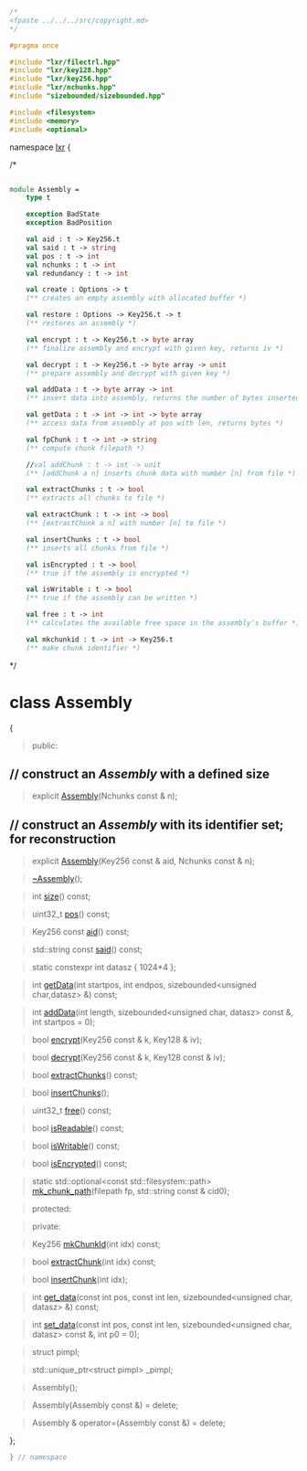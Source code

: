 ```cpp

/*
<fpaste ../../../src/copyright.md>
*/

#pragma once

#include "lxr/filectrl.hpp"
#include "lxr/key128.hpp"
#include "lxr/key256.hpp"
#include "lxr/nchunks.hpp"
#include "sizebounded/sizebounded.hpp"

#include <filesystem>
#include <memory>
#include <optional>

````

namespace [lxr](namespace.list) {

/*

```fsharp

module Assembly =
    type t

    exception BadState
    exception BadPosition

    val aid : t -> Key256.t
    val said : t -> string
    val pos : t -> int
    val nchunks : t -> int
    val redundancy : t -> int

    val create : Options -> t
    (** creates an empty assembly with allocated buffer *)

    val restore : Options -> Key256.t -> t
    (** restores an assembly *)

    val encrypt : t -> Key256.t -> byte array
    (** finalize assembly and encrypt with given key, returns iv *)

    val decrypt : t -> Key256.t -> byte array -> unit
    (** prepare assembly and decrypt with given key *)

    val addData : t -> byte array -> int
    (** insert data into assembly, returns the number of bytes inserted *)

    val getData : t -> int -> int -> byte array
    (** access data from assembly at pos with len, returns bytes *)

    val fpChunk : t -> int -> string
    (** compute chunk filepath *)

    //val addChunk : t -> int -> unit
    (** [addChunk a n] inserts chunk data with number [n] from file *)

    val extractChunks : t -> bool
    (** extracts all chunks to file *)

    val extractChunk : t -> int -> bool
    (** [extractChunk a n] with number [n] to file *)

    val insertChunks : t -> bool
    (** inserts all chunks from file *)

    val isEncrypted : t -> bool
    (** true if the assembly is encrypted *)

    val isWritable : t -> bool
    (** true if the assembly can be written *)

    val free : t -> int
    (** calculates the available free space in the assembly's buffer *)

    val mkchunkid : t -> int -> Key256.t
    (** make chunk identifier *)

```

*/

# class Assembly

{

>public:

## // construct an _Assembly_ with a defined size

>explicit [Assembly](assembly_ctor.cpp.md)(Nchunks const & n);

## // construct an _Assembly_ with its identifier set; for reconstruction

>explicit [Assembly](assembly_ctor.cpp.md)(Key256 const & aid, Nchunks const & n);

>[~Assembly](assembly_ctor.cpp.md)();

>int [size](assembly_functions.cpp.md)() const;

>uint32_t [pos](assembly_functions.cpp.md)() const;

>Key256 const [aid](assembly_functions.cpp.md)() const;

>std::string const [said](assembly_functions.cpp.md)() const;

>static constexpr int datasz { 1024*4 };

>int [getData](assembly_functions.cpp.md)(int startpos, int endpos, sizebounded&lt;unsigned char,datasz&gt; &) const;

>int [addData](assembly_functions.cpp.md)(int length, sizebounded&lt;unsigned char, datasz&gt; const &, int startpos = 0);

>bool [encrypt](assembly_functions.cpp.md)(Key256 const & k, Key128 & iv);

>bool [decrypt](assembly_functions.cpp.md)(Key256 const & k, Key128 const & iv);

>bool [extractChunks](assembly_functions.cpp.md)() const;

>bool [insertChunks](assembly_functions.cpp.md)();

>uint32_t [free](assembly_functions.cpp.md)() const;

>bool [isReadable](assembly_functions.cpp.md)() const;

>bool [isWritable](assembly_functions.cpp.md)() const;

>bool [isEncrypted](assembly_functions.cpp.md)() const;

>static std::optional&lt;const std::filesystem::path&gt; [mk_chunk_path](assembly_functions.cpp.md)(filepath fp, std::string const & cid0);

>protected:

>private:

>Key256 [mkChunkId](assembly_functions.cpp.md)(int idx) const;

>bool [extractChunk](assembly_functions.cpp.md)(int idx) const;

>bool [insertChunk](assembly_functions.cpp.md)(int idx);

>int [get_data](assembly_functions.cpp.md)(const int pos, const int len, sizebounded&lt;unsigned char, datasz&gt; &) const;

>int [set_data](assembly_functions.cpp.md)(const int pos, const int len, sizebounded&lt;unsigned char, datasz&gt; const &, int p0 = 0);

>struct pimpl;

>std::unique_ptr&lt;struct pimpl&gt; _pimpl;

>Assembly();

>Assembly(Assembly const &) = delete;

>Assembly & operator=(Assembly const &) = delete;

};

```cpp
} // namespace
```
